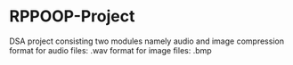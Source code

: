 # RPPOOP-Project
DSA project consisting two modules namely audio and image compression
format for audio files: .wav
format for image files: .bmp
